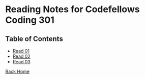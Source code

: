 # Reading Notes for Codefellows Coding 301

## Table of Contents

- [Read 01](301/read-01.md)
- [Read 02](301/read-02.md)
- [Read 03](301/read-03.md)

[Back Home](README.md)